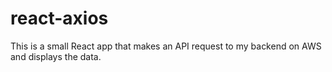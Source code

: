 # react-axios
This is a small React app that makes an API request to my backend on AWS and displays the data.